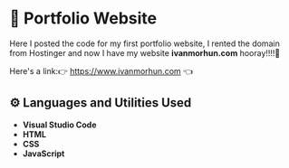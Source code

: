 <h1>💼 Portfolio Website</h1>

Here I posted the code for my first portfolio website, I rented the domain from Hostinger and now I have my website **ivanmorhun.com** hooray!!!!🙌

Here's a link:👉 https://www.ivanmorhun.com 👈

<h2>⚙️ Languages and Utilities Used</h2>

- <b>Visual Studio Code</b>
- <b>HTML</b>
- <b>CSS</b>
- <b>JavaScript</b>



